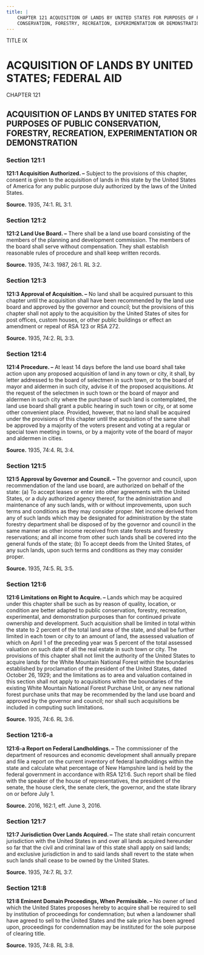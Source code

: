 ```yaml
---
title: |
    CHAPTER 121 ACQUISITION OF LANDS BY UNITED STATES FOR PURPOSES OF PUBLIC
    CONSERVATION, FORESTRY, RECREATION, EXPERIMENTATION OR DEMONSTRATION
---
```


TITLE IX
                                             
ACQUISITION OF LANDS BY UNITED STATES; FEDERAL AID
==================================================

CHAPTER 121
                                             
ACQUISITION OF LANDS BY UNITED STATES FOR PURPOSES OF PUBLIC CONSERVATION, FORESTRY, RECREATION, EXPERIMENTATION OR DEMONSTRATION
---------------------------------------------------------------------------------------------------------------------------------

### Section 121:1

 **121:1 Acquisition Authorized. –** Subject to the provisions of
this chapter, consent is given to the acquisition of lands in this state
by the United States of America for any public purpose duly authorized
by the laws of the United States.

**Source.** 1935, 74:1. RL 3:1.

### Section 121:2

 **121:2 Land Use Board. –** There shall be a land use board
consisting of the members of the planning and development commission.
The members of the board shall serve without compensation. They shall
establish reasonable rules of procedure and shall keep written records.

**Source.** 1935, 74:3. 1987, 26:1. RL 3:2.

### Section 121:3

 **121:3 Approval of Acquisition. –** No land shall be acquired
pursuant to this chapter until the acquisition shall have been
recommended by the land use board and approved by the governor and
council; but the provisions of this chapter shall not apply to the
acquisition by the United States of sites for post offices, custom
houses, or other public buildings or effect an amendment or repeal of
RSA 123 or RSA 272.

**Source.** 1935, 74:2. RL 3:3.

### Section 121:4

 **121:4 Procedure. –** At least 14 days before the land use board
shall take action upon any proposed acquisition of land in any town or
city, it shall, by letter addressed to the board of selectmen in such
town, or to the board of mayor and aldermen in such city, advise it of
the proposed acquisitions. At the request of the selectmen in such town
or the board of mayor and aldermen in such city where the purchase of
such land is contemplated, the land use board shall grant a public
hearing in such town or city, or at some other convenient place.
Provided, however, that no land shall be acquired under the provisions
of this chapter until the acquisition of the same shall be approved by a
majority of the voters present and voting at a regular or special town
meeting in towns, or by a majority vote of the board of mayor and
aldermen in cities.

**Source.** 1935, 74:4. RL 3:4.

### Section 121:5

 **121:5 Approval by Governor and Council. –** The governor and
council, upon recommendation of the land use board, are authorized on
behalf of the state: (a) To accept leases or enter into other agreements
with the United States, or a duly authorized agency thereof, for the
administration and maintenance of any such lands, with or without
improvements, upon such terms and conditions as they may consider
proper. Net income derived from any of such lands which may be
designated for administration by the state forestry department shall be
disposed of by the governor and council in the same manner as other
income received from state forests and forestry reservations; and all
income from other such lands shall be covered into the general funds of
the state; (b) To accept deeds from the United States, of any such
lands, upon such terms and conditions as they may consider proper.

**Source.** 1935, 74:5. RL 3:5.

### Section 121:6

 **121:6 Limitations on Right to Acquire. –** Lands which may be
acquired under this chapter shall be such as by reason of quality,
location, or condition are better adapted to public conservation,
forestry, recreation, experimental, and demonstration purposes than for
continued private ownership and development. Such acquisition shall be
limited in total within the state to 2 percent of the total land area of
the state, and shall be further limited in each town or city to an
amount of land, the assessed valuation of which on April 1 of the
preceding year was 5 percent of the total assessed valuation on such
date of all the real estate in such town or city. The provisions of this
chapter shall not limit the authority of the United States to acquire
lands for the White Mountain National Forest within the boundaries
established by proclamation of the president of the United States, dated
October 26, 1929; and the limitations as to area and valuation contained
in this section shall not apply to acquisitions within the boundaries of
the existing White Mountain National Forest Purchase Unit, or any new
national forest purchase units that may be recommended by the land use
board and approved by the governor and council; nor shall such
acquisitions be included in computing such limitations.

**Source.** 1935, 74:6. RL 3:6.

### Section 121:6-a

 **121:6-a Report on Federal Landholdings. –** The commissioner of
the department of resources and economic development shall annually
prepare and file a report on the current inventory of federal
landholdings within the state and calculate what percentage of New
Hampshire land is held by the federal government in accordance with RSA
121:6. Such report shall be filed with the speaker of the house of
representatives, the president of the senate, the house clerk, the
senate clerk, the governor, and the state library on or before July 1.

**Source.** 2016, 162:1, eff. June 3, 2016.

### Section 121:7

 **121:7 Jurisdiction Over Lands Acquired. –** The state shall retain
concurrent jurisdiction with the United States in and over all lands
acquired hereunder so far that the civil and criminal law of this state
shall apply on said lands; and exclusive jurisdiction in and to said
lands shall revert to the state when such lands shall cease to be owned
by the United States.

**Source.** 1935, 74:7. RL 3:7.

### Section 121:8

 **121:8 Eminent Domain Proceedings, When Permissible. –** No owner
of land which the United States proposes hereby to acquire shall be
required to sell by institution of proceedings for condemnation; but
when a landowner shall have agreed to sell to the United States and the
sale price has been agreed upon, proceedings for condemnation may be
instituted for the sole purpose of clearing title.

**Source.** 1935, 74:8. RL 3:8.
